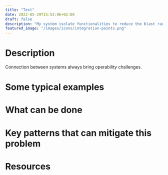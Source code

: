 ```yaml
---
title: "Test"
date: 2022-05-29T15:53:06+02:00
draft: false
description: "My system isolate functionalities to reduce the blast radius when problems occur"
featured_image: "/images/icons/integration-points.png"
---
```


# Description

Connection between systems always bring operability challenges.  

# Some typical examples

# What can be done

# Key patterns that can mitigate this problem

# Resources

